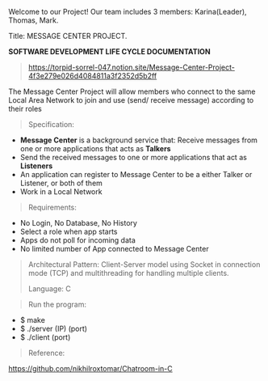 Welcome to our Project! Our team includes 3 members: Karina(Leader), Thomas, Mark. 

Title: MESSAGE CENTER PROJECT.

**SOFTWARE DEVELOPMENT LIFE CYCLE DOCUMENTATION**
> https://torpid-sorrel-047.notion.site/Message-Center-Project-4f3e279e026d4084811a3f2352d5b2ff

The Message Center Project will allow members who connect to the same Local Area Network to join and use (send/ receive message) according to their roles

> Specification:
> 
- **Message Center** is a background service that: Receive messages from one or more applications that acts as **Talkers**
- Send the received messages to one or more applications that act as **Listeners**
- An application can register to Message Center to be a either Talker or Listener, or both of them
- Work in a Local Network

> Requirements:
> 
- No Login, No Database, No History
- Select a role when app starts
- Apps do not poll for incoming data
- No limited number of App connected to Message Center

> Architectural Pattern: Client-Server model using Socket in connection mode (TCP) and multithreading for handling multiple clients. 
>
> Language: C

> Run the program:
> 
-  $ make
-  $ ./server (IP) (port)
-  $ ./client (port)
  
> Reference:
> 
  https://github.com/nikhilroxtomar/Chatroom-in-C
